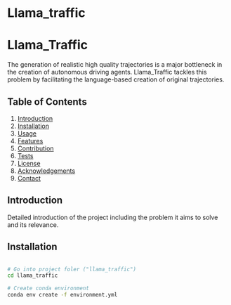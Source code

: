 # Llama_traffic

# Llama_Traffic
The generation of realistic high quality trajectories is a major bottleneck in the creation of autonomous driving agents.
Llama_Traffic tackles this problem by facilitating the language-based creation of original trajectories.

## Table of Contents

1. [Introduction](#introduction)
2. [Installation](#installation)
3. [Usage](#usage)
4. [Features](#features)
5. [Contribution](#contribution)
6. [Tests](#tests)
7. [License](#license)
8. [Acknowledgements](#acknowledgements)
9. [Contact](#contact)

## Introduction

Detailed introduction of the project including the problem it aims to solve and its relevance.

## Installation

```bash

# Go into project foler ("llama_traffic")
cd llama_traffic

# Create conda environment
conda env create -f environment.yml
````
